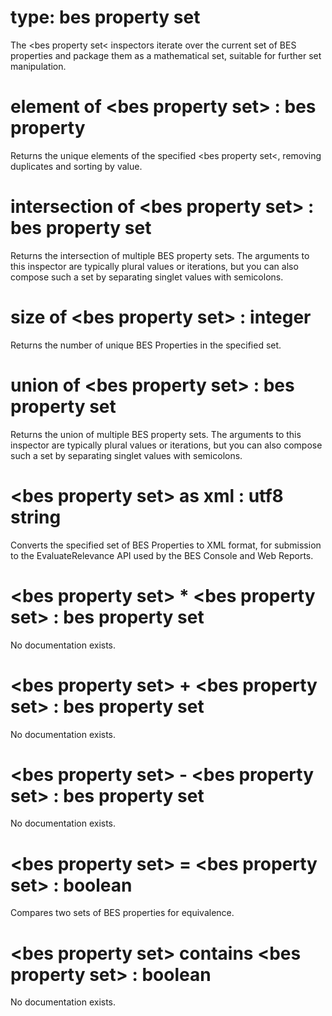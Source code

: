 # type: bes property set

The &lt;bes property set&lt; inspectors iterate over the current set of BES properties and package them as a mathematical set, suitable for further set manipulation.

# element of &lt;bes property set&gt; : bes property

Returns the unique elements of the specified &lt;bes property set&lt;, removing duplicates and sorting by value.

# intersection of &lt;bes property set&gt; : bes property set

Returns the intersection of multiple BES property sets. The arguments to this inspector are typically plural values or iterations, but you can also compose such a set by separating singlet values with semicolons.

# size of &lt;bes property set&gt; : integer

Returns the number of unique BES Properties in the specified set.

# union of &lt;bes property set&gt; : bes property set

Returns the union of multiple BES property sets. The arguments to this inspector are typically plural values or iterations, but you can also compose such a set by separating singlet values with semicolons.

# &lt;bes property set&gt; as xml : utf8 string

Converts the specified set of BES Properties to XML format, for submission to the EvaluateRelevance API used by the BES Console and Web Reports.

# &lt;bes property set&gt; * &lt;bes property set&gt; : bes property set

No documentation exists.

# &lt;bes property set&gt; + &lt;bes property set&gt; : bes property set

No documentation exists.

# &lt;bes property set&gt; - &lt;bes property set&gt; : bes property set

No documentation exists.

# &lt;bes property set&gt; = &lt;bes property set&gt; : boolean

Compares two sets of BES properties for equivalence.

# &lt;bes property set&gt; contains &lt;bes property set&gt; : boolean

No documentation exists.
